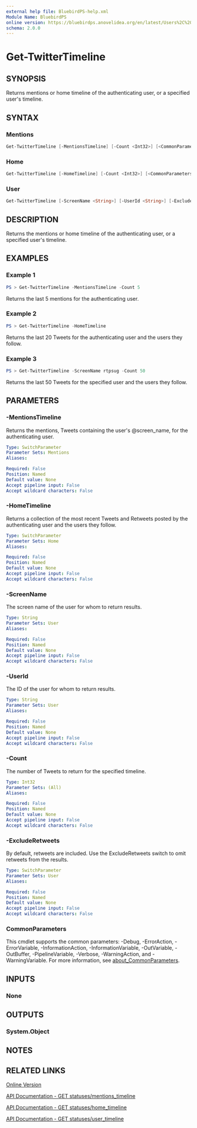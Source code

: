 ```yaml
---
external help file: BluebirdPS-help.xml
Module Name: BluebirdPS
online version: https://bluebirdps.anovelidea.org/en/latest/Users%2C%20Followers%2C%20Friends%2C%20and%20Blocks/Get-TwitterTimeline
schema: 2.0.0
---
```


# Get-TwitterTimeline

## SYNOPSIS

Returns mentions or home timeline of the authenticating user, or a specified user's timeline.

## SYNTAX

### Mentions

```powershell
Get-TwitterTimeline [-MentionsTimeline] [-Count <Int32>] [<CommonParameters>]
```

### Home

```powershell
Get-TwitterTimeline [-HomeTimeline] [-Count <Int32>] [<CommonParameters>]
```

### User

```powershell
Get-TwitterTimeline [-ScreenName <String>] [-UserId <String>] [-ExcludeRetweets] [-Count <Int32>] [<CommonParameters>]
```

## DESCRIPTION

Returns the mentions or home timeline of the authenticating user, or a specified user's timeline.

## EXAMPLES

### Example 1

```powershell
PS > Get-TwitterTimeline -MentionsTimeline -Count 5
```

Returns the last 5 mentions for the authenticating user.

### Example 2

```powershell
PS > Get-TwitterTimeline -HomeTimeline
```

Returns the last 20 Tweets for the authenticating user and the users they follow.

### Example 3

```powershell
PS > Get-TwitterTimeline -ScreenName rtpsug -Count 50
```

Returns the last 50 Tweets for the specified user and the users they follow.

## PARAMETERS

### -MentionsTimeline

Returns the mentions, Tweets containing the user's @screen_name, for the authenticating user.

```yaml
Type: SwitchParameter
Parameter Sets: Mentions
Aliases:

Required: False
Position: Named
Default value: None
Accept pipeline input: False
Accept wildcard characters: False
```

### -HomeTimeline

Returns a collection of the most recent Tweets and Retweets posted by the authenticating user and the users they follow.

```yaml
Type: SwitchParameter
Parameter Sets: Home
Aliases:

Required: False
Position: Named
Default value: None
Accept pipeline input: False
Accept wildcard characters: False
```

### -ScreenName

The screen name of the user for whom to return results.

```yaml
Type: String
Parameter Sets: User
Aliases:

Required: False
Position: Named
Default value: None
Accept pipeline input: False
Accept wildcard characters: False
```

### -UserId

The ID of the user for whom to return results.

```yaml
Type: String
Parameter Sets: User
Aliases:

Required: False
Position: Named
Default value: None
Accept pipeline input: False
Accept wildcard characters: False
```

### -Count

The number of Tweets to return for the specified timeline.

```yaml
Type: Int32
Parameter Sets: (All)
Aliases:

Required: False
Position: Named
Default value: None
Accept pipeline input: False
Accept wildcard characters: False
```

### -ExcludeRetweets

By default, retweets are included. Use the ExcludeRetweets switch to omit retweets from the results.

```yaml
Type: SwitchParameter
Parameter Sets: User
Aliases:

Required: False
Position: Named
Default value: None
Accept pipeline input: False
Accept wildcard characters: False
```

### CommonParameters

This cmdlet supports the common parameters: -Debug, -ErrorAction, -ErrorVariable, -InformationAction, -InformationVariable, -OutVariable, -OutBuffer, -PipelineVariable, -Verbose, -WarningAction, and -WarningVariable. For more information, see [about_CommonParameters](http://go.microsoft.com/fwlink/?LinkID=113216).

## INPUTS

### None

## OUTPUTS

### System.Object

## NOTES

## RELATED LINKS

[Online Version](https://bluebirdps.anovelidea.org/en/latest/Users%2C%20Followers%2C%20Friends%2C%20and%20Blocks/Get-TwitterTimeline)

[API Documentation - GET statuses/mentions_timeline](https://developer.twitter.com/en/docs/twitter-api/v1/tweets/timelines/api-reference/get-statuses-mentions_timeline)

[API Documentation - GET statuses/home_timeline](https://developer.twitter.com/en/docs/twitter-api/v1/tweets/timelines/api-reference/get-statuses-home_timeline)

[API Documentation - GET statuses/user_timeline](https://developer.twitter.com/en/docs/twitter-api/v1/tweets/timelines/api-reference/get-statuses-user_timeline)
